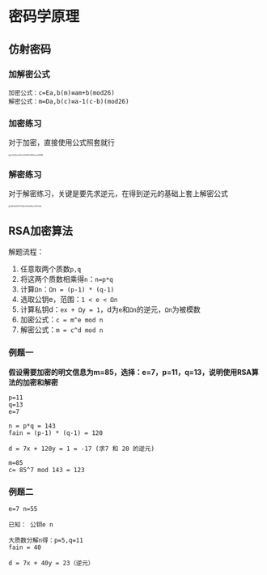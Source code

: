 # 密码学原理

## 仿射密码

### 加解密公式

```
加密公式：c=Ea,b(m)≡am+b(mod26)
解密公式：m=Da,b(c)≡a-1(c-b)(mod26)
```

### 加密练习

对于加密，直接使用公式照套就行

<img src="%E5%AF%86%E7%A0%81%E5%AD%A6%E5%8E%9F%E7%90%86.assets/bc628ae426e436df8fc8894eead9988.jpg" alt="bc628ae426e436df8fc8894eead9988" style="zoom: 25%;" />

### 解密练习

对于解密练习，关键是要先求逆元，在得到逆元的基础上套上解密公式

<img src="%E5%AF%86%E7%A0%81%E5%AD%A6%E5%8E%9F%E7%90%86.assets/24fe8e129173dbcf94c63bac5971e5d.jpg" alt="24fe8e129173dbcf94c63bac5971e5d" style="zoom:25%;" />

## RSA加密算法

解题流程：

1. 任意取两个质数`p,q`
2. 将这两个质数相乘得`n`：`n=p*q`
3. 计算`Ωn`：`Ωn = (p-1) * (q-1)`
4. 选取公钥e，范围：`1 < e < Ωn`
5. 计算私钥d：`ex + Ωy = 1`，d为`e`和`Ωn`的逆元，`Ωn`为被模数
6. 加密公式：`c = m^e mod n`
7. 解密公式：`m = c^d mod n`

### 例题一

**假设需要加密的明文信息为m=85，选择：e=7，p=11，q=13，说明使用RSA算法的加密和解密**

```
p=11
q=13
e=7

n = p*q = 143
fain = (p-1) * (q-1) = 120

d = 7x + 120y = 1 = -17 (求7 和 20 的逆元)

m=85
c= 85^7 mod 143 = 123
```

### 例题二

```
e=7 n=55
```

```
已知： 公钥e n

大质数分解n得：p=5,q=11
fain = 40

d = 7x + 40y = 23（逆元）
```

